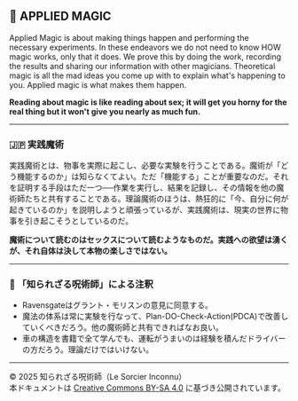 ## 🧛 APPLIED MAGIC

Applied Magic is about making things happen and performing the necessary experiments. In these endeavors we do not need to know HOW magic works, only that it does. We prove this by doing the work, recording the results and sharing our information with other magicians. Theoretical magic is all the mad ideas you come up with to explain what's happening to you. Applied magic is what makes them happen.

**Reading about magic is like reading about sex; it will get you horny for the real thing but it won't give you nearly as much fun.**

---

### 🇯🇵 実践魔術

実践魔術とは、物事を実際に起こし、必要な実験を行うことである。魔術が「どう機能するのか」は知らなくてよい。ただ「機能する」ことが重要なのだ。それを証明する手段はただ一つ──作業を実行し、結果を記録し、その情報を他の魔術師たちと共有することである。理論魔術のほうは、熱狂的に「今、自分に何が起きているのか」を説明しようと頑張っているが、実践魔術は、現実の世界に物事を引き起こそうとしているのだ。

**魔術について読むのはセックスについて読むようなものだ。実践への欲望は湧くが、それ自体は決して本物の楽しさではない。**

---

### 🐌 「知られざる呪術師」による注釈

- Ravensgateはグラント・モリスンの意見に同意する。
- 魔法の体系は常に実験を行なって、Plan-DO-Check-Action(PDCA)で改善していくべきだろう。他の魔術師と共有できればなお良い。
- 車の構造を書籍で全て学んでも、運転がうまいのは経験を積んだドライバーの方だろう。理論だけではいけない。

---

© 2025 知られざる呪術師（Le Sorcier Inconnu）  
本ドキュメントは [Creative Commons BY-SA 4.0](https://creativecommons.org/licenses/by-sa/4.0/deed.ja) に基づき公開されています。
